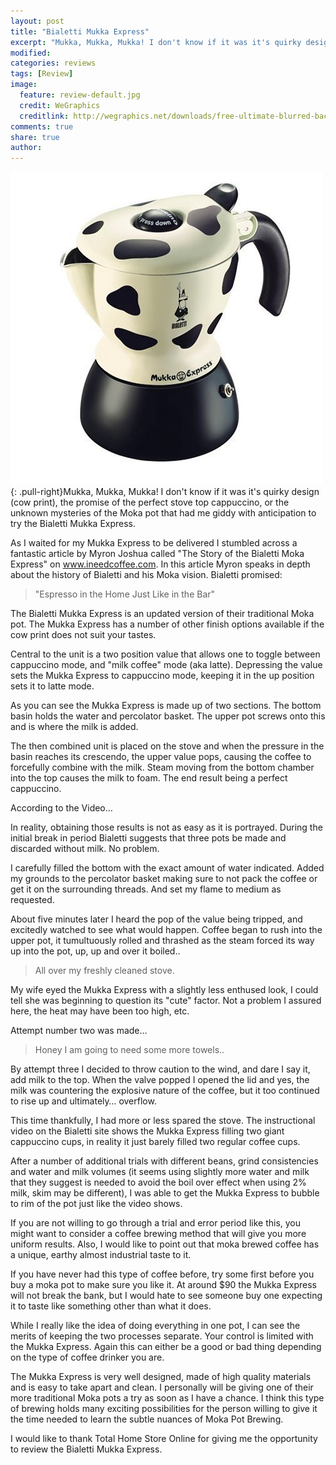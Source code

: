 ```yaml
---
layout: post
title: "Bialetti Mukka Express"
excerpt: "Mukka, Mukka, Mukka! I don't know if it was it's quirky design (cow print), the promise of the perfect stove top cappuccino, or the unknown mysteries of the Moka pot that had me giddy with anticipation to try the Bialetti Mukka Express."
modified: 
categories: reviews
tags: [Review]
image:
  feature: review-default.jpg
  credit: WeGraphics
  creditlink: http://wegraphics.net/downloads/free-ultimate-blurred-background-pack/
comments: true
share: true
author: 
---
```

![Bialetti Mukka Express](/images/mukka.jpg){: .pull-right}Mukka, Mukka, Mukka! I don't know if it was it's quirky design (cow print), the promise of the perfect stove top cappuccino, or the unknown mysteries of the Moka pot that had me giddy with anticipation to try the Bialetti Mukka Express.

As I waited for my Mukka Express to be delivered I stumbled across a fantastic article by Myron Joshua called "The Story of the Bialetti Moka Express" on www.ineedcoffee.com. In this article Myron speaks in depth about the history of Bialetti and his Moka vision. Bialetti promised:

>"Espresso in the Home Just Like in the Bar"

The Bialetti Mukka Express is an updated version of their traditional Moka pot. The Mukka Express has a number of other finish options available if the cow print does not suit your tastes.

Central to the unit is a two position value that allows one to toggle between cappuccino mode, and "milk coffee" mode (aka latte). Depressing the value sets the Mukka Express to cappuccino mode, keeping it in the up position sets it to latte mode.

As you can see the Mukka Express is made up of two sections. The bottom basin holds the water and percolator basket. The upper pot screws onto this and is where the milk is added.

The then combined unit is placed on the stove and when the pressure in the basin reaches its crescendo, the upper value pops, causing the coffee to forcefully combine with the milk. Steam moving from the bottom chamber into the top causes the milk to foam. The end result being a perfect cappuccino.

According to the Video…

In reality, obtaining those results is not as easy as it is portrayed. During the initial break in period Bialetti suggests that three pots be made and discarded without milk. No problem.

I carefully filled the bottom with the exact amount of water indicated. Added my grounds to the percolator basket making sure to not pack the coffee or get it on the surrounding threads. And set my flame to medium as requested.

About five minutes later I heard the pop of the value being tripped, and excitedly watched to see what would happen. Coffee began to rush into the upper pot, it tumultuously rolled and thrashed as the steam forced its way up into the pot, up, up and over it boiled..

>All over my freshly cleaned stove.

My wife eyed the Mukka Express with a slightly less enthused look, I could tell she was beginning to question its "cute" factor. Not a problem I assured here, the heat may have been too high, etc.

Attempt number two was made…

>Honey I am going to need some more towels..

By attempt three I decided to throw caution to the wind, and dare I say it, add milk to the top. When the valve popped I opened the lid and yes, the milk was countering the explosive nature of the coffee, but it too continued to rise up and ultimately… overflow.

This time thankfully, I had more or less spared the stove. The instructional video on the Bialetti site shows the Mukka Express filling two giant cappuccino cups, in reality it just barely filled two regular coffee cups.

After a number of additional trials with different beans, grind consistencies and water and milk volumes (it seems using slightly more water and milk that they suggest is needed to avoid the boil over effect when using 2% milk, skim may be different), I was able to get the Mukka Express to bubble to rim of the pot just like the video shows.

If you are not willing to go through a trial and error period like this, you might want to consider a coffee brewing method that will give you more uniform results. Also, I would like to point out that moka brewed coffee has a unique, earthy almost industrial taste to it.

If you have never had this type of coffee before, try some first before you buy a moka pot to make sure you like it. At around $90 the Mukka Express will not break the bank, but I would hate to see someone buy one expecting it to taste like something other than what it does.

While I really like the idea of doing everything in one pot, I can see the merits of keeping the two processes separate. Your control is limited with the Mukka Express. Again this can either be a good or bad thing depending on the type of coffee drinker you are.

The Mukka Express is very well designed, made of high quality materials and is easy to take apart and clean. I personally will be giving one of their more traditional Moka pots a try as soon as I have a chance. I think this type of brewing holds many exciting possibilities for the person willing to give it the time needed to learn the subtle nuances of Moka Pot Brewing.

I would like to thank Total Home Store Online for giving me the opportunity to review the Bialetti Mukka Express. 